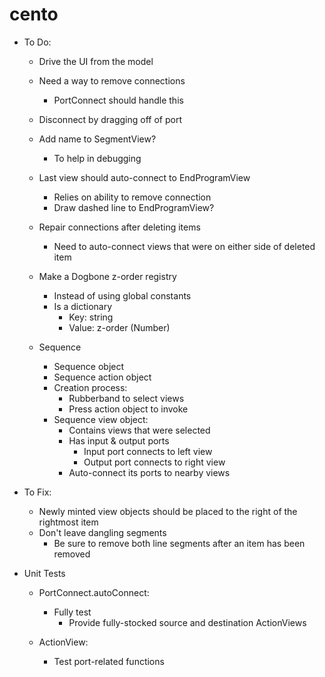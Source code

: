 cento
=====

* To Do:
  * Drive the UI from the model
  
  * Need a way to remove connections
    * PortConnect should handle this

  * Disconnect by dragging off of port

  * Add name to SegmentView?
    * To help in debugging

  * Last view should auto-connect to EndProgramView
    * Relies on ability to remove connection
    * Draw dashed line to EndProgramView?
  
  * Repair connections after deleting items
    * Need to auto-connect views that were on either side of deleted item

  * Make a Dogbone z-order registry
    * Instead of using global constants
    * Is a dictionary
      * Key: string
      * Value: z-order (Number)

  * Sequence
    * Sequence object
    * Sequence action object
    * Creation process:
      * Rubberband to select views
      * Press action object to invoke
    * Sequence view object:
      * Contains views that were selected
      * Has input & output ports
        * Input port connects to left view
        * Output port connects to right view
      * Auto-connect its ports to nearby views
      
* To Fix:
  * Newly minted view objects should be placed to the right of the rightmost item
  * Don't leave dangling segments
    * Be sure to remove both line segments after an item has been removed

* Unit Tests
  * PortConnect.autoConnect: 
    * Fully test 
      * Provide fully-stocked source and destination ActionViews

  * ActionView:
    * Test port-related functions
    